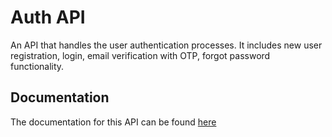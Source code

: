 # Auth API

An API that handles the user authentication processes. It includes new user registration, login, email verification with OTP, forgot password functionality.

## Documentation

The documentation for this API can be found [here](https://documenter.getpostman.com/view/28630550/2s946icXAF)
